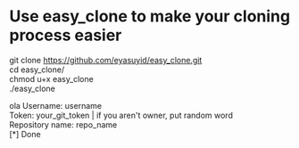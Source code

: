 # Use easy_clone to make your cloning process easier
git clone https://github.com/eyasuyid/easy_clone.git <br>
cd easy_clone/ <br>
chmod u+x easy_clone <br>
./easy_clone <br>

ola
Username: username <br>
Token: your_git_token | if you aren't owner, put random word <br>
Repository name: repo_name <br>
[*] Done
